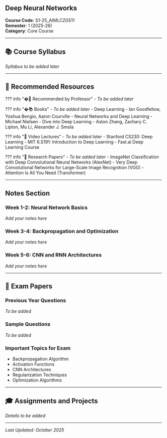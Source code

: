 ## Deep Neural Networks

**Course Code**: S1-25_AIMLCZG511  
**Semester**: 1 (2025-26)  
**Category**: Core Course

---

## 📚 Course Syllabus

*Syllabus to be added later*

---

## 📖 Recommended Resources

??? info "�‍🏫 Recommended by Professor"
    - *To be added later*

??? info "�📚 Books"
    - *To be added later*
    - Deep Learning - Ian Goodfellow, Yoshua Bengio, Aaron Courville
    - Neural Networks and Deep Learning - Michael Nielsen
    - Dive into Deep Learning - Aston Zhang, Zachary C. Lipton, Mu Li, Alexander J. Smola

??? info "🎥 Video Lectures"
    - *To be added later*
    - Stanford CS230: Deep Learning
    - MIT 6.S191: Introduction to Deep Learning
    - Fast.ai Deep Learning Course

??? info "📄 Research Papers"
    - *To be added later*
    - ImageNet Classification with Deep Convolutional Neural Networks (AlexNet)
    - Very Deep Convolutional Networks for Large-Scale Image Recognition (VGG)
    - Attention Is All You Need (Transformer)

---

##  Notes Section

### Week 1-2: Neural Network Basics
*Add your notes here*

### Week 3-4: Backpropagation and Optimization
*Add your notes here*

### Week 5-6: CNN and RNN Architectures
*Add your notes here*

---

## 📄 Exam Papers

### Previous Year Questions
*To be added*

### Sample Questions
*To be added*

### Important Topics for Exam
- Backpropagation Algorithm
- Activation Functions
- CNN Architectures
- Regularization Techniques
- Optimization Algorithms

---

## 🎓 Assignments and Projects
*Details to be added*

---

*Last Updated: October 2025*
